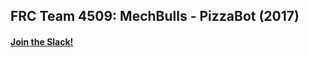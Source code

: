 ## FRC Team 4509: MechBulls - PizzaBot (2017)
#### [Join the Slack!](https://join.slack.com/t/frc-team-4509/shared_invite/enQtMjYyNTQ0MTY0OTk0LTZkY2ZlZGYxZWQzMzQ2MDE1ZWVmNDQxMWVlZWU0NDVlNTA2ZTZiNTJiZDNjNjJlOGZkMzA0MWUyZmY1M2IzMzk)